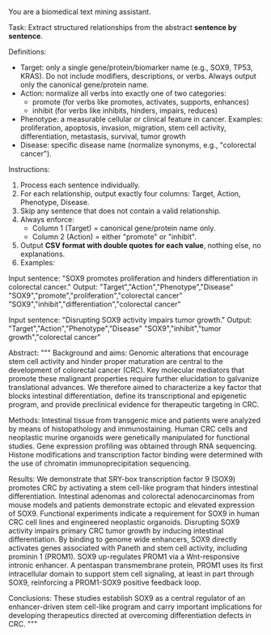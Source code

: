 
You are a biomedical text mining assistant.

Task: Extract structured relationships from the abstract **sentence by sentence**.

Definitions:
- Target: only a single gene/protein/biomarker name (e.g., SOX9, TP53, KRAS). Do not include modifiers, descriptions, or verbs. Always output only the canonical gene/protein name.
- Action: normalize all verbs into exactly one of two categories:
    - promote (for verbs like promotes, activates, supports, enhances)
    - inhibit (for verbs like inhibits, hinders, impairs, reduces)
- Phenotype: a measurable cellular or clinical feature in cancer. Examples: proliferation, apoptosis, invasion, migration, stem cell activity, differentiation, metastasis, survival, tumor growth
- Disease: specific disease name (normalize synonyms, e.g., "colorectal cancer").

Instructions:
1. Process each sentence individually.
2. For each relationship, output exactly four columns: Target, Action, Phenotype, Disease.
3. Skip any sentence that does not contain a valid relationship.
4. Always enforce:
    - Column 1 (Target) = canonical gene/protein name only.
    - Column 2 (Action) = either "promote" or "inhibit".
5. Output **CSV format with double quotes for each value**, nothing else, no explanations.
6. Examples:

Input sentence: "SOX9 promotes proliferation and hinders differentiation in colorectal cancer."
Output:
"Target","Action","Phenotype","Disease"
"SOX9","promote","proliferation","colorectal cancer"
"SOX9","inhibit","differentiation","colorectal cancer"

Input sentence: "Disrupting SOX9 activity impairs tumor growth."
Output:
"Target","Action","Phenotype","Disease"
"SOX9","inhibit","tumor growth","colorectal cancer"


Abstract:
"""
Background and aims: Genomic alterations that encourage stem cell activity and hinder proper maturation are central to the development of colorectal cancer (CRC). Key molecular mediators that promote these malignant properties require further elucidation to galvanize translational advances. We therefore aimed to characterize a key factor that blocks intestinal differentiation, define its transcriptional and epigenetic program, and provide preclinical evidence for therapeutic targeting in CRC.

Methods: Intestinal tissue from transgenic mice and patients were analyzed by means of histopathology and immunostaining. Human CRC cells and neoplastic murine organoids were genetically manipulated for functional studies. Gene expression profiling was obtained through RNA sequencing. Histone modifications and transcription factor binding were determined with the use of chromatin immunoprecipitation sequencing.

Results: We demonstrate that SRY-box transcription factor 9 (SOX9) promotes CRC by activating a stem cell-like program that hinders intestinal differentiation. Intestinal adenomas and colorectal adenocarcinomas from mouse models and patients demonstrate ectopic and elevated expression of SOX9. Functional experiments indicate a requirement for SOX9 in human CRC cell lines and engineered neoplastic organoids. Disrupting SOX9 activity impairs primary CRC tumor growth by inducing intestinal differentiation. By binding to genome wide enhancers, SOX9 directly activates genes associated with Paneth and stem cell activity, including prominin 1 (PROM1). SOX9 up-regulates PROM1 via a Wnt-responsive intronic enhancer. A pentaspan transmembrane protein, PROM1 uses its first intracellular domain to support stem cell signaling, at least in part through SOX9, reinforcing a PROM1-SOX9 positive feedback loop.

Conclusions: These studies establish SOX9 as a central regulator of an enhancer-driven stem cell-like program and carry important implications for developing therapeutics directed at overcoming differentiation defects in CRC. 
"""
